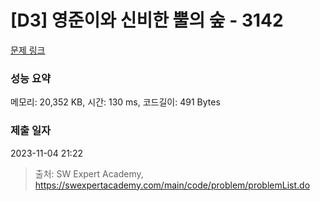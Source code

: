# [D3] 영준이와 신비한 뿔의 숲 - 3142 

[문제 링크](https://swexpertacademy.com/main/code/problem/problemDetail.do?contestProbId=AV_6xWk6sbADFAWS) 

### 성능 요약

메모리: 20,352 KB, 시간: 130 ms, 코드길이: 491 Bytes

### 제출 일자

2023-11-04 21:22



> 출처: SW Expert Academy, https://swexpertacademy.com/main/code/problem/problemList.do